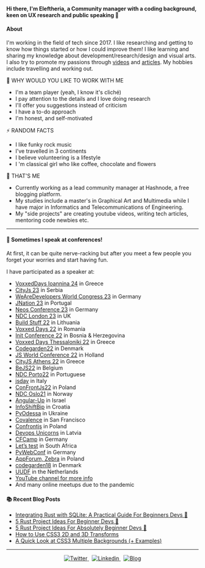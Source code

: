 #### Hi there, I'm Eleftheria, a Community manager with a coding background, keen on UX research and public speaking 👋

#### About
I'm working in the field of tech since 2017. I like researching and getting to know how things started or how I could improve them! I like learning and sharing my knowledge about development/research/design and visual arts. I also try to promote my passions through [videos](https://www.youtube.com/c/eleftheriabatsou) and [articles](https://blog.eleftheriabatsou.com/). My hobbies include travelling and working out. 

🔭 WHY WOULD YOU LIKE TO WORK WITH ME
- I'm a team player (yeah, I know it's cliché)
- I pay attention to the details and I love doing research
- I'll offer you suggestions instead of criticism
- I have a to-do approach
- I'm honest, and self-motivated

⚡ RANDOM FACTS
- I like funky rock music
- I've travelled in 3 continents
- I believe volunteering is a lifestyle
- I 'm classical girl who like coffee, chocolate and flowers


🌱 THAT'S ME
- Currently working as a lead community manager at Hashnode, a free blogging platform.
- My studies include a master's in Graphical Art and Multimedia while I have major in Informatics and Telecommunications of Engineering.
- My "side projects" are creating youtube videos, writing tech articles, mentoring code newbies etc.

---

#### 🎤 Sometimes I speak at conferences! 
At first, it can be quite nerve-racking but after you meet a few people you forget your worries and start having fun.

I have participated as a speaker at:
- [VoxxedDays Ioannina 24](https://ioannina.voxxeddays.com/) in Greece
- [CityJs 23](https://cityjsconf.org/) in Serbia
- [WeAreDevelopers World Congress 23](https://www.wearedevelopers.com/world-congress) in Germany
- [JNation 23](https://jnation.pt/) in Portugal
- [Neos Conference 23](https://www.neoscon.io/) in Germany
- [NDC London 23](https://ndclondon.com/) in UK
- [Build Stuff 22](https://www.buildstuff.events/) in Lithuania 
- [Voxxed Days 22](https://romania.voxxeddays.com/cluj-napoca/voxxed-days-cluj-napoca-2022/) in Romania
- [Init Conference 22](https://edvawzm-modules.xing-events.com/INIT2022.html) in Bosnia & Herzegovina 
- [Voxxed Days Thessaloniki 22](https://voxxeddays.com/thessaloniki/) in Greece
- [Codegarden22](https://codegarden.umbraco.com/) in Denmark
- [JS World Conference 22](https://jsworldconference.com/) in Holland
- [CityJS Athens 22](https://greece.cityjsconf.org/) in Greece
- [BeJS22](https://www.bejs.io/conf) in Belgium
- [NDC Porto22](https://ndcporto.com/agenda?day=2022-04-29) in Portuguese
- [jsday](https://2022.jsday.it/) in Italy
- [ConFrontJs22](https://confrontjs.com/) in Poland
- [NDC Oslo21](https://ndcoslo.com) in Norway
- [Angular-Up](https://www.angular-up.com) in Israel
- [InfoShiftBip](https://shift.infobip.com) in Croatia
- [PyOdessa](https://pyconodessa.com) in Ukraine
- [Covalence](http://www.covalenceconf.com) in San Francisco 
- [Confrontjs](https://2019.confrontjs.com) in Poland 
- [Devops Unicorns](https://2019.devopsunicorns.com) in Latvia 
- [CFCamp](https://www.cfcamp.org) in Germany
- [Let’s test](http://lets-test.com/?page_id=5795) in South Africa
- [PyWebConf](https://2019.pyconweb.com/#program) in Germany 
- [AppForum, Zebra](https://web.cvent.com/event/21819552-145e-484d-81dd-01c87826c291/websitePage:4a9f1ae7-fd5e-40ea-a47b-8748de11f650?RefId=Home) in Poland
- [codegarden18](https://codegarden18.com) in Denmark 
- [UUDF](https://www.duugfest.nl) in the Netherlands
- [YouTube channel for more info](https://www.youtube.com/playlist?list=PLxktx98zP3aCYRP1-HCUgyHE3qowkQ01A)
- And many online meetups due to the pandemic

#### :books: Recent Blog Posts
<!-- BLOGPOSTS:START -->
 - [Integrating Rust with SQLite: A Practical Guide For Beginners Devs 🦀](https://eleftheriabatsou.hashnode.dev/integrating-rust-with-sqlite-guide-for-beginners)
 - [5 Rust Project Ideas For Beginner Devs 🦀](https://eleftheriabatsou.hashnode.dev/5-rust-project-ideas-for-beginner-devs)
 - [5 Rust Project Ideas For Absolutely Beginner Devs 🦀](https://eleftheriabatsou.hashnode.dev/5-rust-project-ideas-for-absolutely-beginners-devs)
 - [How to Use CSS3 2D and 3D Transforms](https://eleftheriabatsou.hashnode.dev/how-to-use-css3-2d-and-3d-transforms)
 - [A Quick Look at CSS3 Multiple Backgrounds &lpar;+ Examples&rpar;](https://eleftheriabatsou.hashnode.dev/css3-multiple-backgrounds-examples)<!-- BLOGPOSTS:END -->
---

<p align='center'>
  <a href="https://twitter.com/BatsouElef" target="_blank">
    <img src="https://img.shields.io/badge/Twitter-1DA1F2?style=for-the-badge&logo=twitter&logoColor=white" alt="Twitter">
  </a>&nbsp;
  
  <a href="https://www.linkedin.com/in/eleftheriabatsou" target="_blank">
    <img src="https://img.shields.io/badge/LinkedIn-0077B5?style=for-the-badge&logo=linkedin&logoColor=white" alt="Linkedin">
  </a>&nbsp;
  
  <a href="https://eleftheriabatsou.medium.com" target="_blank">
    <img src="https://img.shields.io/badge/-Tech%20Blog-orange?style=for-the-badge" alt="Blog">
  </a>
</p>


<!--
**EleftheriaBatsou/EleftheriaBatsou** is a ✨ _special_ ✨ repository because its `README.md` (this file) appears on your GitHub profile.

🙆Let's stay in touch: 
[X](https://twitter.com/BatsouElef) | [instagram](https://www.instagram.com/elef_in_tech)| [blog](https://eleftheriabatsou.medium.com/) | [codepen](http://codepen.io/EleftheriaBatsou) | [linkedIn](https://www.linkedin.com/in/eleftheriabatsou) | [github](https://github.com/EleftheriaBatsou)


Here are some ideas to get you started:

- 🔭 I’m currently working on ...
- 🌱 I’m currently learning ...
- 👯 I’m looking to collaborate on ...
- 🤔 I’m looking for help with ...
- 💬 Ask me about ...
- 📫 How to reach me: ...
- 😄 Pronouns: ...
- ⚡ Fun fact: ...
-->
